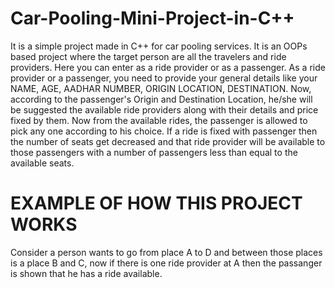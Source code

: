 # Car-Pooling-Mini-Project-in-C++

It is a simple project made in C++ for car pooling services. It is an OOPs based project where the target person are all the travelers and ride providers. Here you can enter as a ride provider or as a passenger. As a ride provider or a passenger, you need to provide your general details like your NAME, AGE, AADHAR NUMBER, ORIGIN LOCATION, DESTINATION.  Now, according to the passenger's Origin and Destination Location, he/she will be suggested the available ride providers along with their details and price fixed by them. Now from the available rides, the passenger is allowed to pick any one according to his choice.  If a ride is fixed with passenger then the number of seats get decreased and that ride provider will be available to those passengers with a number of passengers less than equal to the available seats.

# EXAMPLE OF HOW THIS PROJECT WORKS
 Consider a person wants to go from place A to D and between those places is a place B and C, now if there is one ride provider at A then the passanger is shown that he has a ride 
 available.
